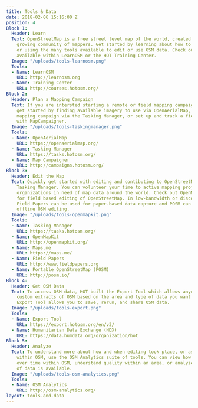 ```yaml
---
title: Tools & Data
date: 2018-02-06 15:16:00 Z
position: 4
Block 1:
  Header: Learn
  Text: OpenStreetMap is a free street level map of the world, created by an ever
    growing community of mappers. Get started by learning about how to edit OpenStreetMap
    or using the many tools available to edit or use OSM data. Check out the resources
    available within LearnOSM or the HOT Training Center.
  Image: "/uploads/tools-learnosm.png"
  Tools:
  - Name: LearnOSM
    URL: http://learnosm.org
  - Name: Training Center
    URL: http://courses.hotosm.org/
Block 2:
  Header: Plan a Mapping Campaign
  Text: If you are intersted starting a remote or field mapping campaign, you can
    get started by finding available imagery to use via OpenAerialMap, plan a remote
    mapping campaign via the Tasking Manager, or set up and track a field campaign
    with MapCampaigner.
  Image: "/uploads/tools-taskingmanager.png"
  Tools:
  - Name: OpenAerialMap
    URL: https://openaerialmap.org/
  - Name: Tasking Manager
    URL: https://tasks.hotosm.org/
  - Name: Map Campaigner
    URL: http://campaigns.hotosm.org/
Block 3:
  Header: Edit the Map
  Text: Quickly get started with editing and contibuting to OpenStreetMap via the
    Tasking Manager. You can volunteer your time to active mapping projects and support
    organizations in need of map data around the world. Check out OpenMapKit or Maps.me
    for field based editing of OpenStreetMap. In low-bandwidth or disconnected environments,
    Field Papers can be used for paper-based data capture and POSM can be used for
    offline OSM editing.
  Image: "/uploads/tools-openmapkit.png"
  Tools:
  - Name: Tasking Manager
    URL: https://tasks.hotosm.org/
  - Name: OpenMapKit
    URL: http://openmapkit.org/
  - Name: Maps.me
    URL: https://maps.me/
  - Name: Field Papers
    URL: http://www.fieldpapers.org
  - Name: Portable OpenStreetMap (POSM)
    URL: http://posm.io/
Block 4:
  Header: Get OSM Data
  Text: To access OSM data, HOT built the Export Tool which allows anyone to create
    custom extracts of OSM based on the area and type of data you want to access.
    Export Tool allows you to save, rerun, and share OSM data.
  Image: "/uploads/tools-export.png"
  Tools:
  - Name: Export Tool
    URL: https://export.hotosm.org/en/v3/
  - Name: Humanitarian Data Exchange (HDX)
    URL: https://data.humdata.org/organization/hot
Block 5:
  Header: Analyze
  Text: To understand more about how and when editing took place, or assess quality
    within OSM, use the OSM Analytics suite of tools. You can view how data has changed
    over time within OSM, understand quality within an area, or analyze what type
    of data is available.
  Image: "/uploads/tools-osm-analytics.png"
  Tools:
  - Name: OSM Analytics
    URL: http://osm-analytics.org/
layout: tools-and-data
---
```


